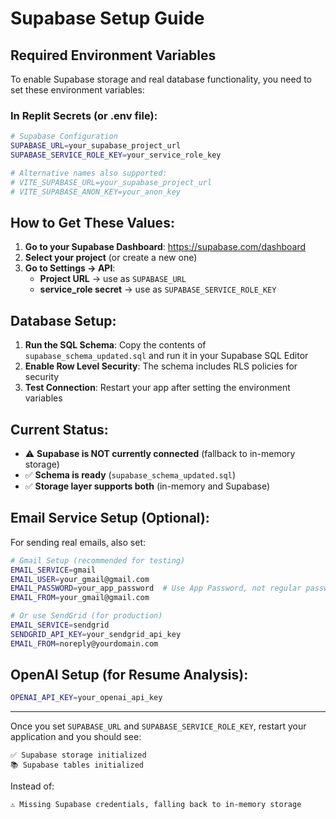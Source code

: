 # Supabase Setup Guide

## Required Environment Variables

To enable Supabase storage and real database functionality, you need to set these environment variables:

### In Replit Secrets (or .env file):

```bash
# Supabase Configuration
SUPABASE_URL=your_supabase_project_url
SUPABASE_SERVICE_ROLE_KEY=your_service_role_key

# Alternative names also supported:
# VITE_SUPABASE_URL=your_supabase_project_url
# VITE_SUPABASE_ANON_KEY=your_anon_key
```

## How to Get These Values:

1. **Go to your Supabase Dashboard**: https://supabase.com/dashboard
2. **Select your project** (or create a new one)
3. **Go to Settings → API**:
   - **Project URL** → use as `SUPABASE_URL`
   - **service_role secret** → use as `SUPABASE_SERVICE_ROLE_KEY`

## Database Setup:

1. **Run the SQL Schema**: Copy the contents of `supabase_schema_updated.sql` and run it in your Supabase SQL Editor
2. **Enable Row Level Security**: The schema includes RLS policies for security
3. **Test Connection**: Restart your app after setting the environment variables

## Current Status:
- ⚠️ **Supabase is NOT currently connected** (fallback to in-memory storage)
- ✅ **Schema is ready** (`supabase_schema_updated.sql`)
- ✅ **Storage layer supports both** (in-memory and Supabase)

## Email Service Setup (Optional):

For sending real emails, also set:

```bash
# Gmail Setup (recommended for testing)
EMAIL_SERVICE=gmail
EMAIL_USER=your_gmail@gmail.com
EMAIL_PASSWORD=your_app_password  # Use App Password, not regular password
EMAIL_FROM=your_gmail@gmail.com

# Or use SendGrid (for production)
EMAIL_SERVICE=sendgrid
SENDGRID_API_KEY=your_sendgrid_api_key
EMAIL_FROM=noreply@yourdomain.com
```

## OpenAI Setup (for Resume Analysis):

```bash
OPENAI_API_KEY=your_openai_api_key
```

---

Once you set `SUPABASE_URL` and `SUPABASE_SERVICE_ROLE_KEY`, restart your application and you should see:
```
✅ Supabase storage initialized
📚 Supabase tables initialized
```

Instead of:
```
⚠️ Missing Supabase credentials, falling back to in-memory storage
```